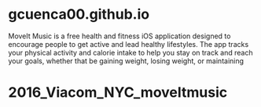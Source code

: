 # gcuenca00.github.io


MoveIt Music is a free health and fitness iOS application designed to encourage people to get active and lead healthy lifestyles. The app tracks your physical activity and calorie intake to help you stay on track and reach your goals, whether that be gaining weight, losing weight, or maintaining 

# 2016_Viacom_NYC_moveItmusic

